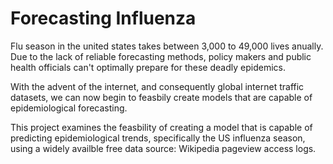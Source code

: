 # Forecasting Influenza

Flu season in the united states takes between 3,000 to 49,000 lives anually. Due to the lack of reliable forecasting methods, policy makers and public health officials can't optimally prepare for these deadly epidemics.

With the advent of the internet, and consequently global internet traffic datasets, we can now begin to feasbily create models that are capable of epidemiological forecasting.

This project examines the feasbility of creating a model that is capable of predicting epidemiological trends, specifically the US influenza season, using a widely availble free data source: Wikipedia pageview access logs.
